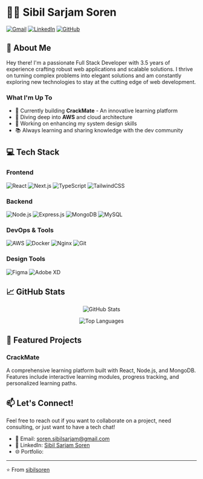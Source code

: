 # 👨‍💻 Sibil Sarjam Soren

[![Gmail](https://img.shields.io/badge/Gmail-D14836?style=for-the-badge&logo=gmail&logoColor=white)](mailto:soren.sibilsarjam@gmail.com)
[![LinkedIn](https://img.shields.io/badge/LinkedIn-0077B5?style=for-the-badge&logo=linkedin&logoColor=white)](https://www.linkedin.com/in/sibilsarjamsoren/)
[![GitHub](https://img.shields.io/badge/GitHub-100000?style=for-the-badge&logo=github&logoColor=white)](https://github.com/sibilsoren)

## 🚀 About Me

Hey there! I'm a passionate Full Stack Developer with 3.5 years of experience crafting robust web applications and scalable solutions. I thrive on turning complex problems into elegant solutions and am constantly exploring new technologies to stay at the cutting edge of web development.

### What I'm Up To

- 🔭 Currently building **CrackMate** - An innovative learning platform
- 🌱 Diving deep into **AWS** and cloud architecture
- 🎯 Working on enhancing my system design skills
- 📚 Always learning and sharing knowledge with the dev community

## 💻 Tech Stack

### Frontend
![React](https://img.shields.io/badge/React-20232A?style=for-the-badge&logo=react&logoColor=61DAFB)
![Next.js](https://img.shields.io/badge/Next.js-000000?style=for-the-badge&logo=next.js&logoColor=white)
![TypeScript](https://img.shields.io/badge/TypeScript-007ACC?style=for-the-badge&logo=typescript&logoColor=white)
![TailwindCSS](https://img.shields.io/badge/Tailwind_CSS-38B2AC?style=for-the-badge&logo=tailwind-css&logoColor=white)

### Backend
![Node.js](https://img.shields.io/badge/Node.js-339933?style=for-the-badge&logo=node.js&logoColor=white)
![Express.js](https://img.shields.io/badge/Express.js-000000?style=for-the-badge&logo=express&logoColor=white)
![MongoDB](https://img.shields.io/badge/MongoDB-4EA94B?style=for-the-badge&logo=mongodb&logoColor=white)
![MySQL](https://img.shields.io/badge/MySQL-005C84?style=for-the-badge&logo=mysql&logoColor=white)

### DevOps & Tools
![AWS](https://img.shields.io/badge/AWS-232F3E?style=for-the-badge&logo=amazon-aws&logoColor=white)
![Docker](https://img.shields.io/badge/Docker-2CA5E0?style=for-the-badge&logo=docker&logoColor=white)
![Nginx](https://img.shields.io/badge/Nginx-009639?style=for-the-badge&logo=nginx&logoColor=white)
![Git](https://img.shields.io/badge/Git-F05032?style=for-the-badge&logo=git&logoColor=white)

### Design Tools
![Figma](https://img.shields.io/badge/Figma-F24E1E?style=for-the-badge&logo=figma&logoColor=white)
![Adobe XD](https://img.shields.io/badge/Adobe%20XD-470137?style=for-the-badge&logo=Adobe%20XD&logoColor=#FF61F6)

## 📈 GitHub Stats

<p align="center">
  <img src="https://github-readme-stats.vercel.app/api?username=sibilsoren&show_icons=true&theme=radical" alt="GitHub Stats" />
</p>

<p align="center">
  <img src="https://github-readme-stats.vercel.app/api/top-langs/?username=sibilsoren&layout=compact&theme=radical" alt="Top Languages" />
</p>

## 🌟 Featured Projects

### CrackMate
A comprehensive learning platform built with React, Node.js, and MongoDB. Features include interactive learning modules, progress tracking, and personalized learning paths.


## 📫 Let's Connect!

Feel free to reach out if you want to collaborate on a project, need consulting, or just want to have a tech chat!

- 📧 Email: soren.sibilsarjam@gmail.com
- 💼 LinkedIn: [Sibil Sarjam Soren](https://www.linkedin.com/in/sibilsarjamsoren/)
- 🌐 Portfolio: [](https://sibilsarjamsoren.netlify.app/)

---

⭐️ From [sibilsoren](https://github.com/sibilsoren)
